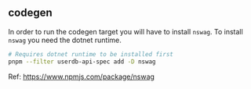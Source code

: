 ## codegen

In order to run the codegen target you will have to install `nswag`. To install `nswag` you need the dotnet runtime.

```bash
# Requires dotnet runtime to be installed first
pnpm --filter userdb-api-spec add -D nswag
```

Ref: https://www.npmjs.com/package/nswag
